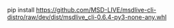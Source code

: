pip install https://github.com/MSD-LIVE/msdlive-cli-distro/raw/dev/dist/msdlive_cli-0.6.4-py3-none-any.whl
